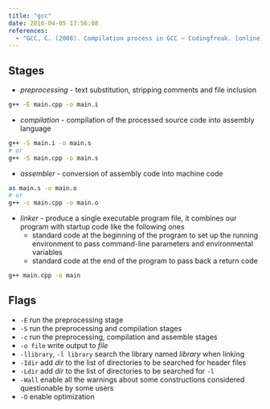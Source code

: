 ```yaml
---
title: "gcc"
date: 2016-04-05 17:56:08
references:
  - "GCC, C. (2008). Compilation process in GCC ~ Codingfreak. [online] Codingfreak.blogspot.com. Available at: http://codingfreak.blogspot.com/2008/02/compilation-process-in-gcc.html [Accessed 5 Apr. 2016]."
---
```


## Stages

- *preprocessing* - text substitution, stripping comments and file inclusion

```sh
g++ -E main.cpp -o main.i
```

- *compilation* - compilation of the processed source code into assembly language

```sh
g++ -S main.i -o main.s
# or
g++ -S main.cpp -o main.s
```

- *assembler* - conversion of assembly code into machine code

```sh
as main.s -o main.o
# or
g++ -c main.cpp -o main.o
```

- *linker* - produce a single executable program file, it combines our program with startup code like the following ones
  - standard code at the beginning of the program to set up the running environment to pass command-line parameters and environmental variables
  - standard code at the end of the program to pass back a return code

```sh
g++ main.cpp -o main
```

## Flags

- `-E` run the preprocessing stage
- `-S` run the preprocessing and compilation stages
- `-c` run the preprocessing, compilation and assemble stages
- `-o file` write output to *file*
- `-llibrary`, `-l library` search the library named *library* when linking
- `-Idir` add *dir* to the list of directories to be searched for header files
- `-Ldir` add *dir* to the list of directories to be searched for `-l`
- `-Wall` enable all the warnings about some constructions considered questionable by some users
- `-O` enable optimization


